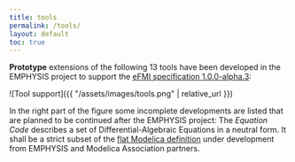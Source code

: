 ```yaml
---
title: tools
permalink: /tools/
layout: default
toc: true
---
```


**Prototype** extensions of the following 13 tools have been developed in the EMPHYSIS project to support
the [eFMI specification 1.0.0-alpha.3](https://emphysis.github.io/pages/downloads/efmi_specification_1.0.0-alpha.3.html):

![Tool support]({{ "/assets/images/tools.png" | relative_url }})

In the right part of the figure some incomplete developments are listed that
are planned to be continued after the EMPHYSIS project:
The _Equation Code_ describes a set of Differential-Algebraic Equations in a
neutral form. It shall be a strict subset of the [flat Modelica definition](https://github.com/modelica/ModelicaSpecification/blob/MCP/0031/RationaleMCP/0031/ReadMe.md)
under development from EMPHYSIS and Modelica Association partners.

